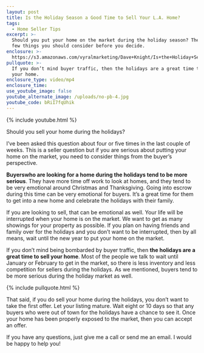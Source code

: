 ```yaml
---
layout: post
title: Is the Holiday Season a Good Time to Sell Your L.A. Home?
tags:
  - Home Seller Tips
excerpt: >-
  Should you put your home on the market during the holiday season? There are a
  few things you should consider before you decide.
enclosure: >-
  https://s3.amazonaws.com/vyralmarketing/Dave+Knight/Is+the+Holiday+Season+a+Good+Time+to+Sell+Your+L.A.+Home%253F.mp4
pullquote: >-
  If you don’t mind buyer traffic, then the holidays are a great time to sell
  your home.
enclosure_type: video/mp4
enclosure_time:
use_youtube_image: false
youtube_alternate_image: /uploads/no-pb-4.jpg
youtube_code: bRiI7fqUhik
---
```



{% include youtube.html %}

Should you sell your home during the holidays?

I’ve been asked this question about four or five times in the last couple of weeks. This is a seller question but if you are serious about putting your home on the market, you need to consider things from the buyer’s perspective.

**B******uyers**who are looking for a home during the holidays tend to be more serious**. They have more time off work to look at homes, and they tend to be very emotional around Christmas and Thanksgiving. Going into escrow during this time can be very emotional for buyers. It’s a great time for them to get into a new home and celebrate the holidays with their family.

If you are looking to sell, that can be emotional as well. Your life will be interrupted when your home is on the market. We want to get as many showings for your property as possible. If you plan on having friends and family over for the holidays and you don’t want to be interrupted, then by all means, wait until the new year to put your home on the market.

If you don’t mind being bombarded by buyer traffic, then **the holidays are a great time to sell your home**. Most of the people we talk to wait until January or February to get in the market, so there is less inventory and less competition for sellers during the holidays. As we mentioned, buyers tend to be more serious during the holiday market as well.

{% include pullquote.html %}

That said, if you do sell your home during the holidays, you don’t want to take the first offer. Let your listing mature. Wait eight or 10 days so that any buyers who were out of town for the holidays have a chance to see it. Once your home has been properly exposed to the market, then you can accept an offer.

If you have any questions, just give me a call or send me an email. I would be happy to help you!